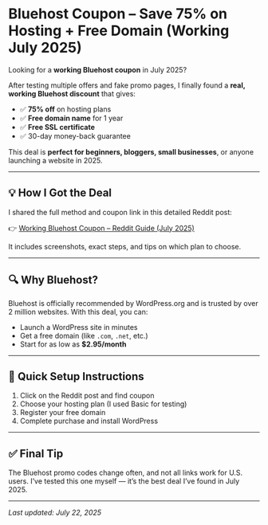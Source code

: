 # Bluehost Coupon – Save 75% on Hosting + Free Domain (Working July 2025)

Looking for a **working Bluehost coupon** in July 2025?

After testing multiple offers and fake promo pages, I finally found a **real, working Bluehost discount** that gives:

- ✅ **75% off** on hosting plans
- ✅ **Free domain name** for 1 year
- ✅ **Free SSL certificate**
- ✅ 30-day money-back guarantee

This deal is **perfect for beginners, bloggers, small businesses**, or anyone launching a website in 2025.

---

## 💡 How I Got the Deal

I shared the full method and coupon link in this detailed Reddit post:

👉 [Working Bluehost Coupon – Reddit Guide (July 2025)](https://www.reddit.com/r/Bluehost_/comments/1l8pnnr/where_can_i_find_verified_bluehost_coupon_codes/)

It includes screenshots, exact steps, and tips on which plan to choose.

---

## 🔍 Why Bluehost?

Bluehost is officially recommended by WordPress.org and is trusted by over 2 million websites. With this deal, you can:

- Launch a WordPress site in minutes
- Get a free domain (like `.com`, `.net`, etc.)
- Start for as low as **$2.95/month**

---

## 📌 Quick Setup Instructions

1. Click on the Reddit post and find coupon
2. Choose your hosting plan (I used Basic for testing)
3. Register your free domain
4. Complete purchase and install WordPress

---

## ✅ Final Tip

The Bluehost promo codes change often, and not all links work for U.S. users. I’ve tested this one myself — it’s the best deal I’ve found in July 2025.


---

*Last updated: July 22, 2025*

